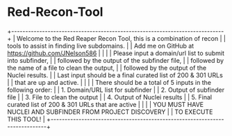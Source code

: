# Red-Recon-Tool
+----------------------------------------------------------------------------+
| Welcome to the Red Reaper Recon Tool, this is a combination of recon      |
| tools to assist in finding live subdomains.                               |
| Add me on GitHub at https://github.com/JNelson586                         |
|                                                                            |
| Please input a domain/url list to submit into subfinder,                 |
| followed by the output of the subfinder file,                            |
| followed by the name of a file to clean the output,                      |
| followed by the output of the Nuclei results.                            |
| Last input should be a final curated list of 200 & 301 URLs              |
| that are up and active.                                                  |
|                                                                            |
| There should be a total of 5 inputs in the following order:              |
| 1. Domain/URL list for subfinder                                          |
| 2. Output of subfinder file                                               |
| 3. File to clean the output                                               |
| 4. Output of Nuclei results                                              |
| 5. Final curated list of 200 & 301 URLs that are active                  |
|                                                                            |
| YOU MUST HAVE NUCLEI AND SUBFINDER FROM PROJECT DISCOVERY               |
| TO EXECUTE THIS TOOL!                                                    |
+----------------------------------------------------------------------------+
